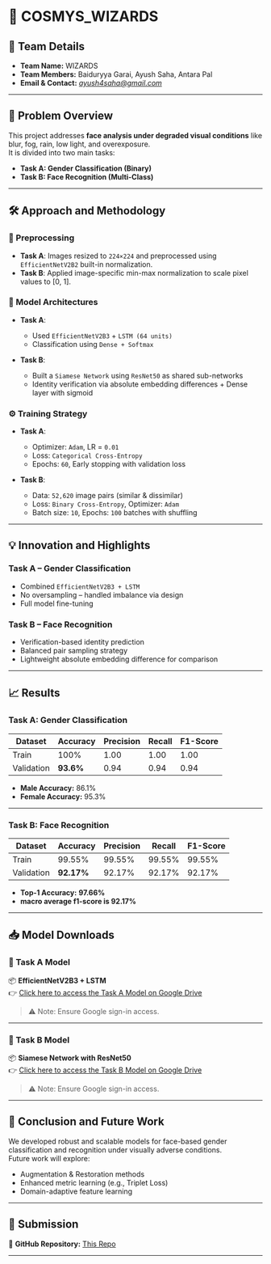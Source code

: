 # 🚀 COSMYS_WIZARDS

## 👥 Team Details

- **Team Name:** WIZARDS  
- **Team Members:** Baiduryya Garai, Ayush Saha, Antara Pal  
- **Email & Contact:** *ayush4saha@gmail.com*

---

## 🧩 Problem Overview

This project addresses **face analysis under degraded visual conditions** like blur, fog, rain, low light, and overexposure.  
It is divided into two main tasks:

- **Task A: Gender Classification (Binary)**
- **Task B: Face Recognition (Multi-Class)**

---

## 🛠️ Approach and Methodology

### 🔄 Preprocessing

- **Task A**: Images resized to `224×224` and preprocessed using `EfficientNetV2B2` built-in normalization.
- **Task B**: Applied image-specific min-max normalization to scale pixel values to [0, 1].

### 🧠 Model Architectures

- **Task A**:  
  - Used `EfficientNetV2B3` + `LSTM (64 units)`  
  - Classification using `Dense + Softmax`

- **Task B**:  
  - Built a `Siamese Network` using `ResNet50` as shared sub-networks  
  - Identity verification via absolute embedding differences + Dense layer with sigmoid

### ⚙️ Training Strategy

- **Task A**:
  - Optimizer: `Adam`, LR = `0.01`
  - Loss: `Categorical Cross-Entropy`
  - Epochs: `60`, Early stopping with validation loss

- **Task B**:
  - Data: `52,620` image pairs (similar & dissimilar)
  - Loss: `Binary Cross-Entropy`, Optimizer: `Adam`
  - Batch size: `10`, Epochs: `100` batches with shuffling

---

## 💡 Innovation and Highlights

### Task A – Gender Classification
- Combined `EfficientNetV2B3 + LSTM`
- No oversampling – handled imbalance via design
- Full model fine-tuning

### Task B – Face Recognition
- Verification-based identity prediction
- Balanced pair sampling strategy
- Lightweight absolute embedding difference for comparison

---

## 📈 Results

### Task A: Gender Classification

| Dataset    | Accuracy | Precision | Recall | F1-Score |
|------------|----------|-----------|--------|----------|
| Train      | 100%     | 1.00      | 1.00   | 1.00     |
| Validation | **93.6%**| 0.94      | 0.94   | 0.94     |

- **Male Accuracy:** 86.1%
- **Female Accuracy:** 95.3%

---

### Task B: Face Recognition

| Dataset    | Accuracy | Precision | Recall | F1-Score |
|------------|----------|-----------|--------|----------|
| Train      | 99.55%   | 99.55%    | 99.55% | 99.55%   |
| Validation | **92.17%**| 92.17%   | 92.17% | 92.17%   |
- **Top-1 Accuracy:** **97.66%**
- **macro average f1-score is 92.17%**

---

## 📥 Model Downloads

### 🧠 Task A Model  
📦 **EfficientNetV2B3 + LSTM**  
👉 [Click here to access the Task A Model on Google Drive](https://drive.google.com/drive/u/0/folders/1OAht7tc99vldogZqZQP42qgARXAGT_pR)

> ⚠️ Note: Ensure Google sign-in access.

---

### 🧠 Task B Model  
📦 **Siamese Network with ResNet50**  
👉 [Click here to access the Task B Model on Google Drive](https://drive.google.com/file/d/1v-S1mMl5AcPCZBecUQYj_CxX8gl0Ig5x/view?usp=sharing)

> ⚠️ Note: Ensure Google sign-in access.

---

## 🔮 Conclusion and Future Work

We developed robust and scalable models for face-based gender classification and recognition under visually adverse conditions.  
Future work will explore:
- Augmentation & Restoration methods  
- Enhanced metric learning (e.g., Triplet Loss)  
- Domain-adaptive feature learning

---

## 📎 Submission

📁 **GitHub Repository:** [This Repo](https://github.com/Ayushsaha004/COSMYS_WIZARDS)

---

